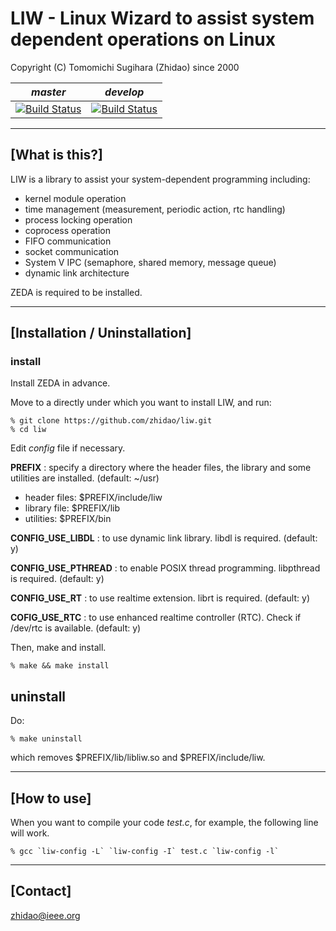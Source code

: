 LIW - Linux Wizard to assist system dependent operations on Linux
=================================================================
Copyright (C) Tomomichi Sugihara (Zhidao) since 2000

| *master* | *develop* |
|----------|-----------|
| [![Build Status](https://travis-ci.org/n-wakisaka/liw.svg?branch=master)](https://travis-ci.org/n-wakisaka/liw) | [![Build Status](https://travis-ci.org/n-wakisaka/liw.svg?branch=develop)](https://travis-ci.org/n-wakisaka/liw)

-----------------------------------------------------------------
## [What is this?]

LIW is a library to assist your system-dependent programming
including:

- kernel module operation
- time management (measurement, periodic action, rtc handling)
- process locking operation
- coprocess operation
- FIFO communication
- socket communication
- System V IPC (semaphore, shared memory, message queue)
- dynamic link architecture

ZEDA is required to be installed.

-----------------------------------------------------------------
## [Installation / Uninstallation]

### install

Install ZEDA in advance.

Move to a directly under which you want to install LIW, and run:

   ```
   % git clone https://github.com/zhidao/liw.git
   % cd liw
   ```

Edit *config* file if necessary.

   **PREFIX** : specify a directory where the header files, the
   library and some utilities are installed. (default: ~/usr)
   - header files: $PREFIX/include/liw
   - library file: $PREFIX/lib
   - utilities: $PREFIX/bin

   **CONFIG\_USE\_LIBDL** : to use dynamic link library.
   libdl is required. (default: y)

   **CONFIG\_USE\_PTHREAD** : to enable POSIX thread programming.
   libpthread is required. (default: y)

   **CONFIG\_USE\_RT** : to use realtime extension.
   librt is required. (default: y)

   **COFIG\_USE\_RTC** : to use enhanced realtime controller (RTC).
   Check if /dev/rtc is available. (default: y)

Then, make and install.

   ```
   % make && make install
   ```

## uninstall

Do:

   ```
   % make uninstall
   ```

which removes $PREFIX/lib/libliw.so and $PREFIX/include/liw.

-----------------------------------------------------------------
## [How to use]

When you want to compile your code *test.c*, for example, the following
line will work.

   ```
   % gcc `liw-config -L` `liw-config -I` test.c `liw-config -l`
   ```

-----------------------------------------------------------------
## [Contact]

zhidao@ieee.org
